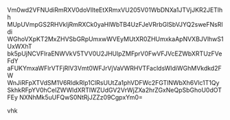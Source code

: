 Vm0wd2VFNUdiRmRXV0doVllteEtXRmxVU205V01WbDNXa1JTVjJKR2JETlhh
MUpUVmpGS2RHVkljRmRXCk0yaHlWbTB4UzFJeVRrbGlSbVJYQ2sweFNsRldi
WGhoVXpKT2MxZHVSbGRpUmxwWVEyMUtXR0ZHUmxkaApNVXBJVlhwS1UxWXhT
bk5pUjNCVFlraENWVkV5TVV0U2JHUlpZMFprV0FwVFJVcEZWbXRTUzFVeFdY
aFUKYmxaWFlrVTFjRlV3Vmt0WFJrVjVaVWRHVTFacldsWldiWGhMVkdkd2FW
WnJiRFpXTVdSM1V6RldkRlp1ClRsUUtZa1phVDFWc2FGTlNWbXh6Vlc1T1Qy
SkhkRFpYV0hCelZWWldXRTlWZUdGV2VrWjZXa2hrZGxNeQpSbGhoU0dOTFEy
NXNhMk5uUFQwS0NtRjJZZz09CgpxYm0=

vhk